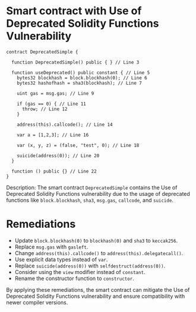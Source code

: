 # Smart contract with Use of Deprecated Solidity Functions Vulnerability

```solidity
contract DeprecatedSimple {

  function DeprecatedSimple() public { } // Line 3

  function useDeprecated() public constant { // Line 5
    bytes32 blockhash = block.blockhash(0); // Line 6
    bytes32 hashofhash = sha3(blockhash); // Line 7

    uint gas = msg.gas; // Line 9

    if (gas == 0) { // Line 11
      throw; // Line 12
    }

    address(this).callcode(); // Line 14

    var a = [1,2,3]; // Line 16

    var (x, y, z) = (false, "test", 0); // Line 18

    suicide(address(0)); // Line 20
  }

  function () public {} // Line 22
}
```

Description: The smart contract `DeprecatedSimple` contains the Use of Deprecated Solidity Functions vulnerability due to the usage of deprecated functions like `block.blockhash`, `sha3`, `msg.gas`, `callcode`, and `suicide`.

# Remediations

- Update `block.blockhash(0)` to `blockhash(0)` and `sha3` to `keccak256`.
- Replace `msg.gas` with `gasleft`.
- Change `address(this).callcode()` to `address(this).delegatecall()`.
- Use explicit data types instead of `var`.
- Replace `suicide(address(0))` with `selfdestruct(address(0))`.
- Consider using the `view` modifier instead of `constant`.
- Rename the constructor function to `constructor`.

By applying these remediations, the smart contract can mitigate the Use of Deprecated Solidity Functions vulnerability and ensure compatibility with newer compiler versions.